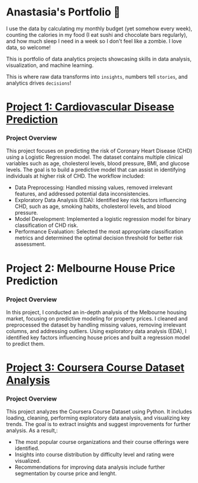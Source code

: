 # Anastasia's Portfolio 🎢
I use the data by calculating my monthly budget (yet somehow every week), counting the calories in my food (I eat sushi and chocolate bars regularly), and how much sleep I need in a week so I don't feel like a zombie. I love data, so welcome!

This is portfolio of data analytics projects showcasing skills in data analysis, visualization, and machine learning.

This is where raw data transforms into `insights`, numbers tell `stories`, and analytics drives `decisions`! 

# [Project 1: Cardiovascular Disease Prediction](https://github.com/TuringCollegeSubmissions/aivanc-PYDA.4.4)

### Project Overview
This project focuses on predicting the risk of Coronary Heart Disease (CHD) using a Logistic Regression model. The dataset contains multiple clinical variables such as age, cholesterol levels, blood pressure, BMI, and glucose levels. The goal is to build a predictive model that can assist in identifying individuals at higher risk of CHD.
The workflow included:
* Data Preprocessing: Handled missing values, removed irrelevant features, and addressed potential data inconsistencies.
* Exploratory Data Analysis (EDA): Identified key risk factors influencing CHD, such as age, smoking habits, cholesterol levels, and blood pressure.
* Model Development: Implemented a logistic regression model for binary classification of CHD risk.
* Performance Evaluation: Selected the most appropriate classification metrics and determined the optimal decision threshold for better risk assessment.

# Project 2: Melbourne House Price Prediction
### Project Overview
In this project, I conducted an in-depth analysis of the Melbourne housing market, focusing on predictive modeling for property prices. I cleaned and preprocessed the dataset by handling missing values, removing irrelevant columns, and addressing outliers. Using exploratory data analysis (EDA), I identified key factors influencing house prices and built a regression model to predict them.

# [Project 3: Coursera Course Dataset Analysis](https://github.com/TuringCollegeSubmissions/aivanc-PYDA.3.5)
### Project Overview
This project analyzes the Coursera Course Dataset using Python. It includes loading, cleaning, performing exploratory data analysis, and visualizing key trends. The goal is to extract insights and suggest improvements for further analysis.
As a result,:
* The most popular course organizations and their course offerings were identified.
* Insights into course distribution by difficulty level and rating were visualized.
* Recommendations for improving data analysis include further segmentation by course price and lenght.
